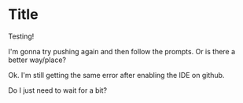 # Title

Testing!

I'm gonna try pushing again and then follow the prompts.
Or is there a better way/place?

Ok. I'm still getting the same error after enabling the IDE on github.

Do I just need to wait for a bit?
